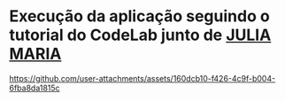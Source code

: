 # Execução da aplicação seguindo o tutorial do CodeLab junto de <a href="https://github.com/Julia-maria56/PMD2-241/tree/main/Avaliacoes/avaliacao-07"> JULIA MARIA </a>


https://github.com/user-attachments/assets/160dcb10-f426-4c9f-b004-6fba8da1815c

